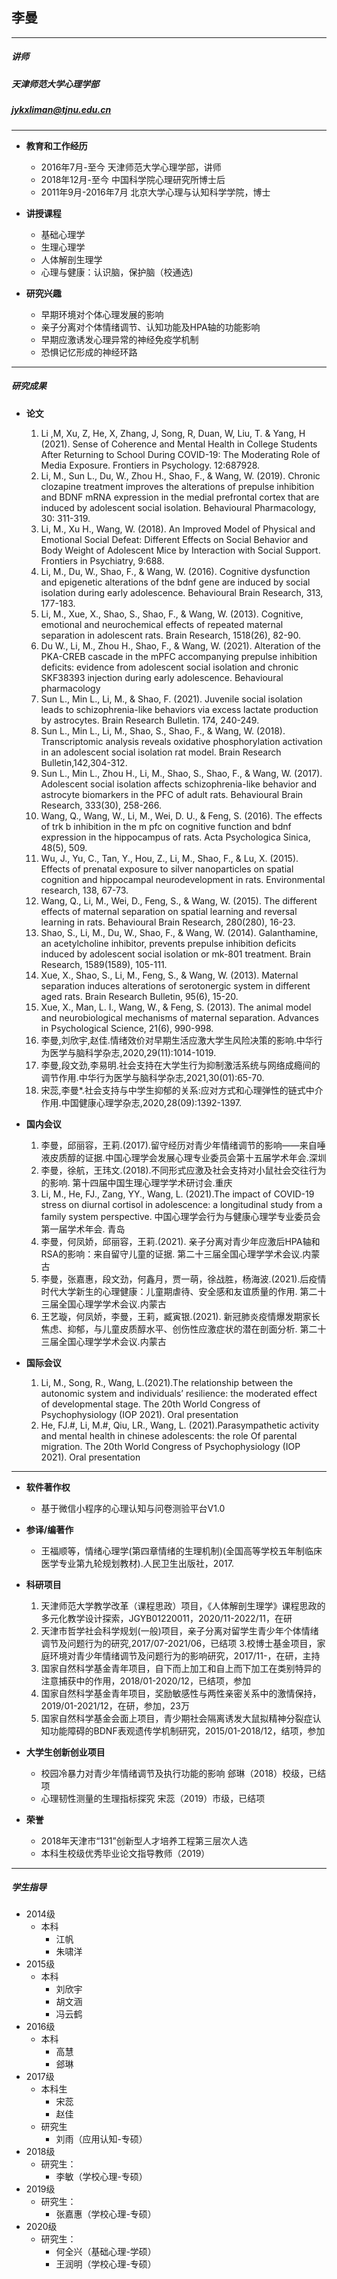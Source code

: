 ## 李曼
---
##### 讲师
##### 天津师范大学心理学部
##### jykxliman@tjnu.edu.cn

---
+ **教育和工作经历**
    + 2016年7月-至今 天津师范大学心理学部，讲师
    + 2018年12月-至今  中国科学院心理研究所博士后
    + 2011年9月-2016年7月 北京大学心理与认知科学学院，博士

+ **讲授课程**
    + 基础心理学
    + 生理心理学
    + 人体解剖生理学
    + 心理与健康：认识脑，保护脑（校通选)

+ **研究兴趣**
    + 早期环境对个体心理发展的影响 
    + 亲子分离对个体情绪调节、认知功能及HPA轴的功能影响
    + 早期应激诱发心理异常的神经免疫学机制
    + 恐惧记忆形成的神经环路

---
##### 研究成果
+ **论文**
    1. Li ,M, Xu, Z, He, X, Zhang, J, Song, R, Duan, W, Liu, T. & Yang, H (2021). Sense of Coherence and Mental Health in College Students After Returning to School During COVID-19: The Moderating Role of Media Exposure. Frontiers in Psychology. 12:687928.
    2. Li, M., Sun L., Du, W., Zhou H., Shao, F., & Wang, W. (2019). Chronic clozapine treatment improves the alterations of prepulse inhibition and BDNF mRNA expression in the medial prefrontal cortex that are induced by adolescent social isolation. Behavioural Pharmacology, 30: 311-319.
    3. Li, M., Xu H., Wang, W. (2018). An Improved Model of Physical and Emotional Social Defeat: Different Effects on Social Behavior and Body Weight of Adolescent Mice by Interaction with Social Support. Frontiers in Psychiatry, 9:688.
    4. Li, M., Du, W., Shao, F., & Wang, W. (2016). Cognitive dysfunction and epigenetic alterations of the bdnf gene are induced by social isolation during early adolescence. Behavioural Brain Research, 313, 177-183.
    5. Li, M., Xue, X., Shao, S., Shao, F., & Wang, W. (2013). Cognitive, emotional and neurochemical effects of repeated maternal separation in adolescent rats. Brain Research, 1518(26), 82-90.
    6. Du W., Li, M., Zhou H., Shao, F., & Wang, W. (2021). Alteration of the PKA-CREB cascade in the mPFC accompanying prepulse inhibition deficits: evidence from adolescent social isolation and chronic SKF38393 injection during early adolescence. Behavioural pharmacology
    7. Sun L., Min L., Li, M., & Shao, F. (2021). Juvenile social isolation leads to schizophrenia-like behaviors via excess lactate production by astrocytes. Brain Research Bulletin. 174, 240-249.
    8. Sun L., Min L., Li, M., Shao, S., Shao, F., & Wang, W. (2018). Transcriptomic analysis reveals oxidative phosphorylation activation in an adolescent social isolation rat model. Brain Research Bulletin,142,304-312.
    9. Sun L., Min L., Zhou H., Li, M., Shao, S., Shao, F., & Wang, W. (2017). Adolescent social isolation affects schizophrenia-like behavior and astrocyte biomarkers in the PFC of adult rats. Behavioural Brain Research, 333(30), 258-266.
    10. Wang, Q., Wang, W., Li, M., Wei, D. U., & Feng, S. (2016). The effects of trk b inhibition in the m pfc on cognitive function and bdnf expression in the hippocampus of rats. Acta Psychologica Sinica, 48(5), 509.
    11. Wu, J., Yu, C., Tan, Y., Hou, Z., Li, M., Shao, F., & Lu, X. (2015). Effects of prenatal exposure to silver nanoparticles on spatial cognition and hippocampal neurodevelopment in rats. Environmental research, 138, 67-73.
    12. Wang, Q., Li, M., Wei, D., Feng, S., & Wang, W. (2015). The different effects of maternal separation on spatial learning and reversal learning in rats. Behavioural Brain Research, 280(280), 16-23. 
    13. Shao, S., Li, M., Du, W., Shao, F., & Wang, W. (2014). Galanthamine, an acetylcholine inhibitor, prevents prepulse inhibition deficits induced by adolescent social isolation or mk-801 treatment. Brain Research, 1589(1589), 105-111. 
    14. Xue, X., Shao, S., Li, M., Feng, S., & Wang, W. (2013). Maternal separation induces alterations of serotonergic system in different aged rats. Brain Research Bulletin, 95(6), 15-20.
    15. Xue, X., Man, L. I., Wang, W., & Feng, S. (2013). The animal model and neurobiological mechanisms of maternal separation. Advances in Psychological Science, 21(6), 990-998.
    16. 李曼,刘欣宇,赵佳.情绪效价对早期生活应激大学生风险决策的影响.中华行为医学与脑科学杂志,2020,29(11):1014-1019.
    17. 李曼,段文劲,李易明.社会支持在大学生行为抑制激活系统与网络成瘾间的调节作用.中华行为医学与脑科学杂志,2021,30(01):65-70.
    18. 宋蕊,李曼*.社会支持与中学生抑郁的关系:应对方式和心理弹性的链式中介作用.中国健康心理学杂志,2020,28(09):1392-1397.

+ **国内会议**

    1. 李曼，邱丽容，王莉.(2017).留守经历对青少年情绪调节的影响——来自唾液皮质醇的证据.中国心理学会发展心理专业委员会第十五届学术年会.深圳
    2. 李曼，徐航，王玮文.(2018).不同形式应激及社会支持对小鼠社会交往行为的影响. 第十四届中国生理心理学学术研讨会.重庆
    3. Li, M., He, FJ., Zang, YY., Wang, L. (2021).The impact of COVID-19 stress on diurnal cortisol in adolescence: a longitudinal study from a family system perspective. 中国心理学会行为与健康心理学专业委员会第一届学术年会. 青岛
    4. 李曼，何凤娇，邱丽容，王莉.(2021). 亲子分离对青少年应激后HPA轴和RSA的影响：来自留守儿童的证据. 第二十三届全国心理学学术会议.内蒙古
    5. 李曼，张嘉惠，段文劲，何鑫月，贾一萌，徐战胜，杨海波.(2021).后疫情时代大学新生的心理健康：儿童期虐待、安全感和友谊质量的作用. 第二十三届全国心理学学术会议.内蒙古
    6. 王艺璇，何凤娇，李曼，王莉，臧寅银.(2021). 新冠肺炎疫情爆发期家长焦虑、抑郁，与儿童皮质醇水平、创伤性应激症状的潜在剖面分析.  第二十三届全国心理学学术会议.内蒙古

+ **国际会议**
    1. Li, M., Song, R., Wang, L.(2021).The relationship between the autonomic system and individuals’ resilience: the moderated effect of developmental stage. The 20th World Congress of Psychophysiology (IOP 2021). Oral presentation
    2. He, FJ.#, Li, M.#, Qiu, LR., Wang, L. (2021).Parasympathetic activity and mental health in chinese adolescents: the role Of parental migration. The 20th World Congress of Psychophysiology (IOP 2021). Oral presentation

---

+ **软件著作权**
    + 基于微信小程序的心理认知与问卷测验平台V1.0

+ **参译/编著作**
    + 王福顺等，情绪心理学(第四章情绪的生理机制)(全国高等学校五年制临床医学专业第九轮规划教材).人民卫生出版社，2017.

+ **科研项目**
    1. 天津师范大学教学改革（课程思政）项目，《人体解剖生理学》课程思政的多元化教学设计探索，JGYB01220011，2020/11-2022/11，在研
    2. 天津市哲学社会科学规划(一般)项目，亲子分离对留学生青少年个体情绪调节及问题行为的研究,2017/07-2021/06，已结项
    3.校博士基金项目，家庭环境对青少年情绪调节及问题行为的影响研究，2017/11-，在研，主持
    4. 国家自然科学基金青年项目，自下而上加工和自上而下加工在类别特异的注意捕获中的作用，2018/01-2020/12，已结项，参加
    5. 国家自然科学基金青年项目，奖励敏感性与两性亲密关系中的激情保持，2019/01-2021/12，在研，参加，23万
    6. 国家自然科学基金会面上项目，青少期社会隔离诱发大鼠拟精神分裂症认知功能障碍的BDNF表观遗传学机制研究，2015/01-2018/12，结项，参加
+ **大学生创新创业项目**
    + 校园冷暴力对青少年情绪调节及执行功能的影响 郐琳（2018）校级，已结项
    + 心理韧性测量的生理指标探究 宋蕊（2019）市级，已结项

+ **荣誉**
    + 2018年天津市“131”创新型人才培养工程第三层次人选
    + 本科生校级优秀毕业论文指导教师（2019）

---

##### 学生指导
+ 2014级
    + 本科
        + 江帆
        + 朱啸洋
+ 2015级
    + 本科
        + 刘欣宇
        + 胡文涵
        + 冯云鹤
+ 2016级
    + 本科
        + 高慧
        + 郐琳
+ 2017级
    + 本科生
        + 宋蕊 
        + 赵佳
    + 研究生
        + 刘雨（应用认知-专硕）
+ 2018级
    + 研究生：
        + 李敏（学校心理-专硕）
+ 2019级
    + 研究生：
        + 张嘉惠（学校心理-专硕）
+ 2020级
    + 研究生：
        + 何全兴（基础心理-学硕）
        + 王润明（学校心理-专硕）

